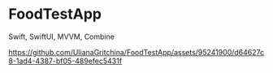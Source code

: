 # FoodTestApp
Swift, SwiftUI, MVVM, Combine

https://github.com/UlianaGritchina/FoodTestApp/assets/95241900/d64627c8-1ad4-4387-bf05-489efec5431f

